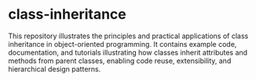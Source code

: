 # class-inheritance
 This repository illustrates  the principles and practical applications of class inheritance in object-oriented programming. It contains example code, documentation, and tutorials illustrating how classes inherit attributes and methods from parent classes, enabling code reuse, extensibility, and hierarchical design patterns.
